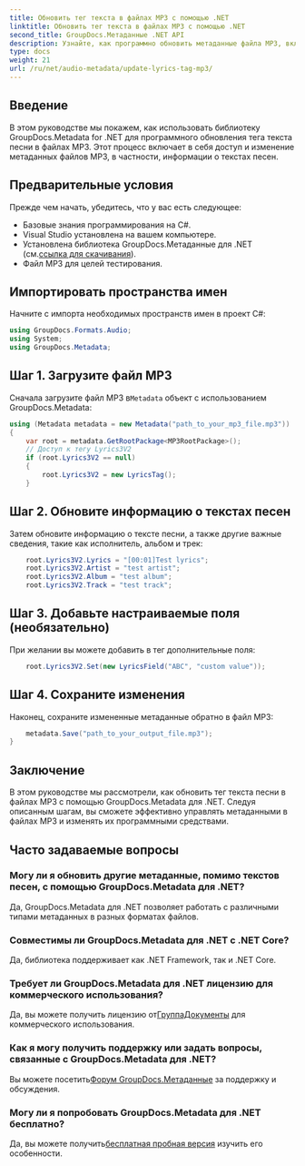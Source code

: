 ```yaml
---
title: Обновить тег текста в файлах MP3 с помощью .NET
linktitle: Обновить тег текста в файлах MP3 с помощью .NET
second_title: GroupDocs.Метаданные .NET API
description: Узнайте, как программно обновить метаданные файла MP3, включая тексты песен, исполнителя и сведения об альбоме, с помощью GroupDocs.Metadata для .NET.
type: docs
weight: 21
url: /ru/net/audio-metadata/update-lyrics-tag-mp3/
---
```

## Введение
В этом руководстве мы покажем, как использовать библиотеку GroupDocs.Metadata for .NET для программного обновления тега текста песни в файлах MP3. Этот процесс включает в себя доступ и изменение метаданных файлов MP3, в частности, информации о текстах песен.
## Предварительные условия
Прежде чем начать, убедитесь, что у вас есть следующее:
- Базовые знания программирования на C#.
- Visual Studio установлена на вашем компьютере.
-  Установлена библиотека GroupDocs.Метаданные для .NET (см.[ссылка для скачивания](https://releases.groupdocs.com/metadata/net/)).
- Файл MP3 для целей тестирования.

## Импортировать пространства имен
Начните с импорта необходимых пространств имен в проект C#:
```csharp
using GroupDocs.Formats.Audio;
using System;
using GroupDocs.Metadata;
```
## Шаг 1. Загрузите файл MP3
 Сначала загрузите файл MP3 в`Metadata` объект с использованием GroupDocs.Metadata:
```csharp
using (Metadata metadata = new Metadata("path_to_your_mp3_file.mp3"))
{
    var root = metadata.GetRootPackage<MP3RootPackage>();
    // Доступ к тегу Lyrics3V2
    if (root.Lyrics3V2 == null)
    {
        root.Lyrics3V2 = new LyricsTag();
    }
```
## Шаг 2. Обновите информацию о текстах песен
Затем обновите информацию о тексте песни, а также другие важные сведения, такие как исполнитель, альбом и трек:
```csharp
    root.Lyrics3V2.Lyrics = "[00:01]Test lyrics";
    root.Lyrics3V2.Artist = "test artist";
    root.Lyrics3V2.Album = "test album";
    root.Lyrics3V2.Track = "test track";
```
## Шаг 3. Добавьте настраиваемые поля (необязательно)
При желании вы можете добавить в тег дополнительные поля:
```csharp
    root.Lyrics3V2.Set(new LyricsField("ABC", "custom value"));
```
## Шаг 4. Сохраните изменения
Наконец, сохраните измененные метаданные обратно в файл MP3:
```csharp
    metadata.Save("path_to_your_output_file.mp3");
}
```

## Заключение
В этом руководстве мы рассмотрели, как обновить тег текста песни в файлах MP3 с помощью GroupDocs.Metadata для .NET. Следуя описанным шагам, вы сможете эффективно управлять метаданными в файлах MP3 и изменять их программными средствами.

## Часто задаваемые вопросы
### Могу ли я обновить другие метаданные, помимо текстов песен, с помощью GroupDocs.Metadata для .NET?
Да, GroupDocs.Metadata для .NET позволяет работать с различными типами метаданных в разных форматах файлов.
### Совместимы ли GroupDocs.Metadata для .NET с .NET Core?
Да, библиотека поддерживает как .NET Framework, так и .NET Core.
### Требует ли GroupDocs.Metadata для .NET лицензию для коммерческого использования?
 Да, вы можете получить лицензию от[ГруппаДокументы](https://purchase.groupdocs.com/buy) для коммерческого использования.
### Как я могу получить поддержку или задать вопросы, связанные с GroupDocs.Metadata для .NET?
 Вы можете посетить[Форум GroupDocs.Метаданные](https://forum.groupdocs.com/c/metadata/14) за поддержку и обсуждения.
### Могу ли я попробовать GroupDocs.Metadata для .NET бесплатно?
 Да, вы можете получить[бесплатная пробная версия](https://releases.groupdocs.com/) изучить его особенности.